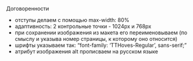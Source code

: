 Договоренности
- отступы делаем с помощью max-width: 80%
- адаптивность: 2 контрольные точки - 1024px и 768px
- при сохранении изображения из макета его переименовываем (по смыслу и указыва номер страницы, к которому оно относится)
- шрифты указываем так: “font-family: ‘TTHoves-Regular’, sans-serif;”
- атрибут изображения alt прописваем на русском языке
